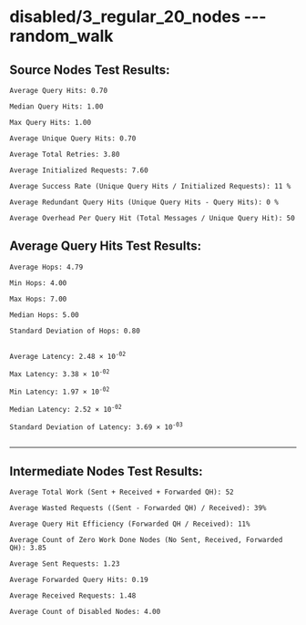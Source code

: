 # disabled/3_regular_20_nodes --- random_walk
## Source Nodes Test Results:
	Average Query Hits: 0.70

	Median Query Hits: 1.00

	Max Query Hits: 1.00

	Average Unique Query Hits: 0.70

	Average Total Retries: 3.80

	Average Initialized Requests: 7.60

	Average Success Rate (Unique Query Hits / Initialized Requests): 11 %

	Average Redundant Query Hits (Unique Query Hits - Query Hits): 0 %

	Average Overhead Per Query Hit (Total Messages / Unique Query Hit): 50



## Average Query Hits Test Results:
<pre><code>Average Hops: 4.79

Min Hops: 4.00

Max Hops: 7.00

Median Hops: 5.00

Standard Deviation of Hops: 0.80


Average Latency: 2.48 × 10<sup>-02</sup>

Max Latency: 3.38 × 10<sup>-02</sup>

Min Latency: 1.97 × 10<sup>-02</sup>

Median Latency: 2.52 × 10<sup>-02</sup>

Standard Deviation of Latency: 3.69 × 10<sup>-03</sup>

</code></pre>

---------------------------------------------
## Intermediate Nodes Test Results:

	Average Total Work (Sent + Received + Forwarded QH): 52

	Average Wasted Requests ((Sent - Forwarded QH) / Received): 39%

	Average Query Hit Efficiency (Forwarded QH / Received): 11%

	Average Count of Zero Work Done Nodes (No Sent, Received, Forwarded QH): 3.85

	Average Sent Requests: 1.23

	Average Forwarded Query Hits: 0.19

	Average Received Requests: 1.48

	Average Count of Disabled Nodes: 4.00

